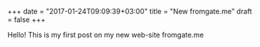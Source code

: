 +++
date = "2017-01-24T09:09:39+03:00"
title = "New fromgate.me"
draft = false
+++

Hello! This is my first post on my new web-site fromgate.me

